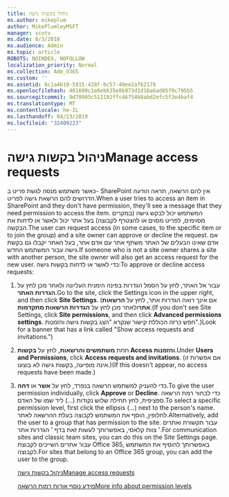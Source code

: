 ```yaml
---
title: ניהול בקשות גישה
ms.author: mikeplum
author: MikePlumleyMSFT
manager: scotv
ms.date: 8/3/2018
ms.audience: Admin
ms.topic: article
ROBOTS: NOINDEX, NOFOLLOW
localization_priority: Normal
ms.collection: Adm_O365
ms.custom: ''
ms.assetid: 6c1a4b19-5915-428f-bc57-40ee2af62178
ms.openlocfilehash: 401600c1e6eb635e8b973d1d16a6ad05f0c795b5
ms.sourcegitcommit: 9d78905c512192ffc4675468abd2efc5f2e4baf4
ms.translationtype: MT
ms.contentlocale: he-IL
ms.lasthandoff: 04/23/2019
ms.locfileid: "32409223"
---
```

# <a name="manage-access-requests"></a><span data-ttu-id="c7a68-102">ניהול בקשות גישה</span><span class="sxs-lookup"><span data-stu-id="c7a68-102">Manage access requests</span></span>

<span data-ttu-id="c7a68-103">כאשר משתמש מנסה לגשת פריט ב- SharePoint אין להם הרשאה, תראה הודעה הדרושים להם הרשאת גישה לפריט.</span><span class="sxs-lookup"><span data-stu-id="c7a68-103">When a user tries to access an item in SharePoint and they don't have permission, they'll see a message that they need permission to access the item.</span></span> <span data-ttu-id="c7a68-104">המשתמש יכול לבקש גישה (במקרים מסוימים, לפריט מסוים או להצטרף לקבוצה) בעל אתר יכול ולאשר או לדחות את הבקשה.</span><span class="sxs-lookup"><span data-stu-id="c7a68-104">The user can request access (in some cases, to the specific item or to join the group) and a site owner can approve or decline the request.</span></span> <span data-ttu-id="c7a68-105">אם אדם שאינו הבעלים של האתר משתף אתר עם אדם אחר, בעל האתר יקבלו גם בקשת גישה עבור המשתמש החדש.</span><span class="sxs-lookup"><span data-stu-id="c7a68-105">If someone who is not a site owner shares a site with another person, the site owner will also get an access request for the new user.</span></span> <span data-ttu-id="c7a68-106">כדי לאשר או לדחות בקשות גישה:</span><span class="sxs-lookup"><span data-stu-id="c7a68-106">To approve or decline access requests:</span></span>
  
1. <span data-ttu-id="c7a68-107">עבור אל האתר, לחץ על הסמל הגדרות בפינה הימנית העליונה ולאחר מכן לחץ על **הגדרות האתר**.</span><span class="sxs-lookup"><span data-stu-id="c7a68-107">Go to the site, click the Settings icon in the upper right, and then click **Site Settings**.</span></span> <span data-ttu-id="c7a68-108">(אם אינך רואה הגדרות אתר, לחץ על **הרשאות אתר**ולאחר מכן לחץ על **הגדרות הרשאות מתקדמות**.</span><span class="sxs-lookup"><span data-stu-id="c7a68-108">(If you don't see Site Settings, click **Site permissions**, and then click **Advanced permissions settings**.</span></span> <span data-ttu-id="c7a68-109">חפש כרזה הכוללת קישור שנקרא "הצג בקשות גישה והזמנות".)</span><span class="sxs-lookup"><span data-stu-id="c7a68-109">Look for a banner that has a link called "Show access requests and invitations.")</span></span>
    
2. <span data-ttu-id="c7a68-110">תחת **משתמשים והרשאות**, לחץ על **בקשות Access והזמנות**.</span><span class="sxs-lookup"><span data-stu-id="c7a68-110">Under **Users and Permissions**, click **Access requests and invitations**.</span></span> <span data-ttu-id="c7a68-111">(אם אפשרות זו אינה מופיעה, בקשות גישה לא בוצעו.)</span><span class="sxs-lookup"><span data-stu-id="c7a68-111">(If this doesn't appear, no access requests have been made.)</span></span>
    
3. <span data-ttu-id="c7a68-112">כדי להעניק למשתמש הרשאה בנפרד, לחץ על **אשר** או **דחה**.</span><span class="sxs-lookup"><span data-stu-id="c7a68-112">To give the user permission individually, click **Approve** or **Decline**.</span></span> <span data-ttu-id="c7a68-113">כדי לבחור רמת הרשאה ספציפית, לחץ תחילה שלוש נקודות (...) ליד שמו של האדם.</span><span class="sxs-lookup"><span data-stu-id="c7a68-113">To select a specific permission level, first click the ellipsis (...) next to the person's name.</span></span> <span data-ttu-id="c7a68-114">לחלופין, הוסף את המשתמש לקבוצה בעלת ההרשאה לאתר.</span><span class="sxs-lookup"><span data-stu-id="c7a68-114">Alternatively, add the user to a group that has permission to the site.</span></span> <span data-ttu-id="c7a68-115">עבור תקשורת ואתרים צוות קלאסי, באפשרותך לעשות זאת בדף ' הגדרות אתר '.</span><span class="sxs-lookup"><span data-stu-id="c7a68-115">For communication sites and classic team sites, you can do this on the Site Settings page.</span></span> <span data-ttu-id="c7a68-116">עבור אתרים השייכים לקבוצת Office 365, באפשרותך להוסיף את המשתמש לקבוצה.</span><span class="sxs-lookup"><span data-stu-id="c7a68-116">For sites that belong to an Office 365 group, you can add the user to the group.</span></span>
    
    [<span data-ttu-id="c7a68-117">ניהול בקשות גישה</span><span class="sxs-lookup"><span data-stu-id="c7a68-117">Manage access requests </span></span>](https://go.microsoft.com/fwlink/?linkid=2008747)
    
    [<span data-ttu-id="c7a68-118">מידע נוסף אודות רמות הרשאה</span><span class="sxs-lookup"><span data-stu-id="c7a68-118">More info about permission levels</span></span>](https://go.microsoft.com/fwlink/?linkid=867071)
    

